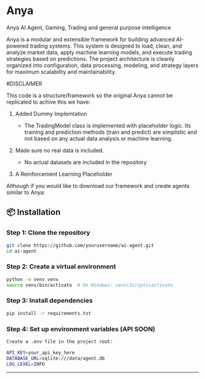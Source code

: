 # Anya
Anya AI Agent, Gaming, Trading and general purpose intelligence 

Anya is a modular and extensible framework for building advanced AI-powered trading systems. This system is designed to load, clean, and analyze market data, apply machine learning models, and execute trading strategies based on predictions. The project architecture is cleanly organized into configuration, data processing, modeling, and strategy layers for maximum scalability and maintainability.




#DISCLAIMER

This code is a structure/framework so the original Anya cannot be replicated to achive this we have:

1. Added Dummy Implemtation
    - The TradingModel class is implemented with placeholder logic. Its training and prediction methods (train and predict) are simplistic and not based on any actual data analysis or 
       machine learning.
3. Made sure no real data is included.
   - No actual datasets are included in the repository

 4. A Reinforcement Learning Placeholder


Although if you would like to download our framework and create agents similar to Anya:

## 📦 Installation

### Step 1: Clone the repository

```bash 
git clone https://github.com/yourusername/ai-agent.git
cd ai-agent 
```

### Step 2: Create a virtual environment

```bash 
python -m venv venv
source venv/bin/activate  # On Windows: venv\Scripts\activate
```
### Step 3: Install dependencies
```bash
pip install -r requirements.txt
```

### Step 4: Set up environment variables (API SOON)
```bash
Create a .env file in the project root:

API_KEY=your_api_key_here
DATABASE_URL=sqlite:///data/agent.db
LOG_LEVEL=INFO
```
---

